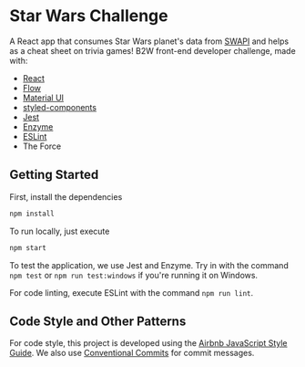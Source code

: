 # Star Wars Challenge

A React app that consumes Star Wars planet's data from [SWAPI](https://swapi.co/) and helps as a cheat sheet on trivia games!
B2W front-end developer challenge, made with:

- [React](https://github.com/facebook/react)
- [Flow](https://github.com/facebook/flow)
- [Material UI](https://github.com/mui-org/material-ui)
- [styled-components](https://github.com/styled-components/styled-components)
- [Jest](https://github.com/facebook/jest)
- [Enzyme](https://github.com/airbnb/enzyme)
- [ESLint](https://github.com/eslint/eslint)
- The Force


## Getting Started

First, install the dependencies

```bash
npm install
```

To run locally, just execute

```bash
npm start
```

To test the application, we use Jest and Enzyme. Try in with the command `npm test` or `npm run test:windows` if you're running it on Windows.

For code linting, execute ESLint with the command `npm run lint`.

## Code Style and Other Patterns

For code style, this project is developed using the [Airbnb JavaScript Style Guide](https://github.com/airbnb/javascript).
We also use [Conventional Commits](https://www.conventionalcommits.org/en/v1.0.0-beta.2/) for commit messages.
